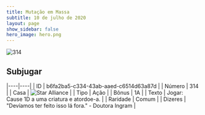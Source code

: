 ```yaml
---
title: Mutação em Massa
subtitle: 10 de julho de 2020
layout: page
show_sidebar: false
hero_image: hero.png
---
```


![314](https://cdn.keyforgegame.com/media/card_front/pt/479_314_C644FRW995H9_pt.png)

## Subjugar

|----|----|
| ID | b6fa2ba5-c334-43ab-aaed-c6514d63a87d |
| Número | 314 |
| Casa | ![Star Alliance](https://archonarcana.com/images/thumb/7/7d/Star_Alliance.png/22px-Star_Alliance.png "Aliança Estelar") |
| Tipo | Ação |
| Bônus | 1A |
| Texto | Jogar: Cause 1D a uma criatura e atordoe-a. |
| Raridade | Comum |
| Dizeres | "Devíamos ter feito isso lá fora."  - Doutora Ingram |

